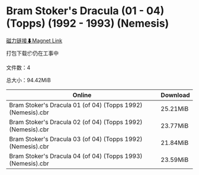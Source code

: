 # Bram Stoker's Dracula (01 - 04) (Topps) (1992 - 1993) (Nemesis)

[磁力链接⬇Magnet Link](magnet:?xt=urn:btih:5bf4c9edffba5aea34a45a79ebb31fc698f4526b&dn=Bram%20Stoker%27s%20Dracula%20%2801%20-%2004%29%20%28Topps%29%20%281992%20-%201993%29%20%28Nemesis%29)

打包下载📦仍在工事中

文件数：4

总大小：94.42MiB

Online | Download
--- | ---
Bram Stoker's Dracula 01 (of 04) (Topps 1992) (Nemesis).cbr | 25.21MiB
Bram Stoker's Dracula 02 (of 04) (Topps 1992) (Nemesis).cbr | 23.77MiB
Bram Stoker's Dracula 03 (of 04) (Topps 1992) (Nemesis).cbr | 21.84MiB
Bram Stoker's Dracula 04 (of 04) (Topps 1993) (Nemesis).cbr | 23.59MiB
